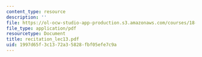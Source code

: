 ```yaml
---
content_type: resource
description: ''
file: https://ol-ocw-studio-app-production.s3.amazonaws.com/courses/18-034-honors-differential-equations-spring-2004/1997d65f3c1372a35828fbf05efe7c9a_recitation_lec13.pdf
file_type: application/pdf
resourcetype: Document
title: recitation_lec13.pdf
uid: 1997d65f-3c13-72a3-5828-fbf05efe7c9a
---
```


